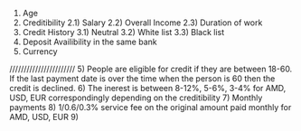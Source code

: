 1) Age
2) Creditibility
 2.1) Salary
 2.2) Overall Income
 2.3) Duration of work 
3) Credit History
 3.1) Neutral
 3.2) White list
 3.3) Black list
4) Deposit Availibility in the same bank
5) Currency


///////////////////////
5) People are eligible for credit if they are between 18-60. If the last payment date is over the time when the person is 60 then the credit is declined.
6) The inerest is between 8-12%, 5-6%, 3-4% for AMD, USD, EUR correspondingly depending on the creditibility
7) Monthly payments
8) 1/0.6/0.3% service fee on the original amount paid monthly for AMD, USD, EUR
9) 
